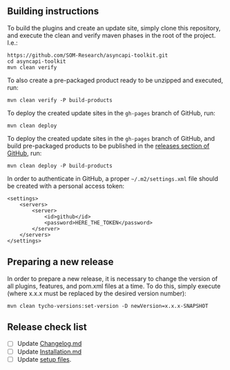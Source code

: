 ## Building instructions

To build the plugins and create an update site, simply clone this repository, and execute the clean and verify maven phases in the root of the project. I.e.:

```
https://github.com/SOM-Research/asyncapi-toolkit.git
cd asyncapi-toolkit
mvn clean verify
```

To also create a pre-packaged product ready to be unzipped and executed, run:

```
mvn clean verify -P build-products
```

To deploy the created update sites in the `gh-pages` branch of GitHub, run:

```
mvn clean deploy
```

To deploy the created update sites in the `gh-pages` branch of GitHub, and build pre-packaged products to be published in the [releases section of GitHub](https://github.com/SOM-Research/asyncapi-toolkit/releases), run:

```
mvn clean deploy -P build-products
```

In order to authenticate in GitHub, a proper `~/.m2/settings.xml` file should be created with a personal access token:

```
<settings>
    <servers> 
        <server>
            <id>github</id>
            <password>HERE_THE_TOKEN</password>
        </server>
    </servers>
</settings>
```


## Preparing a new release

In order to prepare a new release, it is necessary to change the version of all plugins, features, and pom.xml files at a time. To do this, simply execute (where x.x.x must be replaced by the desired version number):

```
mvn clean tycho-versions:set-version -D newVersion=x.x.x-SNAPSHOT
```

## Release check list

- [ ] Update [Changelog.md](Changelog.md)
- [ ] Update [Installation.md](Installation.md)
- [ ] Update [setup files](/releng/setup/).
